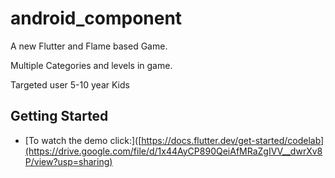 # android_component

A new Flutter and Flame based Game.

Multiple Categories and levels in game.

Targeted user 5-10 year Kids


## Getting Started


- [To watch the demo click:]([https://docs.flutter.dev/get-started/codelab](https://drive.google.com/file/d/1x44AyCP890QeiAfMRaZgIVV__dwrXv8P/view?usp=sharing)


